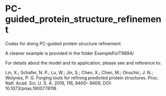 # PC-guided_protein_structure_refinement
Codes for doing PC-guided protein structure refinement


A cleaner example is provided in the folder ExampleForTR894/

For details about the model and its application, please see and reference to:

Lin, X.; Schafer, N. P.; Lu, W.; Jin, S.; Chen, X.; Chen, M.; Onuchic, J. N.; Wolynes, P. G. Forging tools for refining predicted protein structures. Proc. Natl. Acad. Sci. U. S. A. 2019, 116, 9400– 9409, DOI: 10.1073/pnas.1900778116
